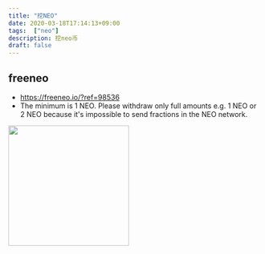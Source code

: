 ```yaml
---
title: "挖NEO"
date: 2020-03-18T17:14:13+09:00
tags:  ["neo"]
description: 挖neo币
draft: false
---
```


## freeneo
- https://freeneo.io/?ref=98536
- The minimum is 1 NEO. Please withdraw only full amounts e.g. 1 NEO or 2 NEO because it's impossible to send fractions in the NEO network.

<a href="https://freeneo.io/?ref=98536" target="_blank">
<img src="https://freeneo.io/img/freeneo/banners/Banner728x90.jpg" width="240px"/></a>
